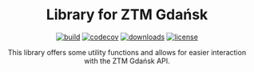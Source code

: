 <div align="center">
<h1>Library for ZTM Gdańsk</h1>

[![build](https://img.shields.io/github/workflow/status/pakut2/ztm-sdk/CI)]()
[![codecov](https://codecov.io/gh/pakut2/ztm-sdk/branch/main/graph/badge.svg?token=LB087ONKKA)](https://codecov.io/gh/pakut2/ztm-sdk)
[![downloads](https://img.shields.io/npm/dw/ztm)](https://www.npmjs.com/package/ztm)
[![license](https://img.shields.io/github/license/pakut2/ztm-sdk)](https://github.com/pakut2/ztm-sdk/blob/main/LICENSE.md)

This library offers some utility functions and allows for easier interaction with the ZTM Gdańsk API.

</div>
